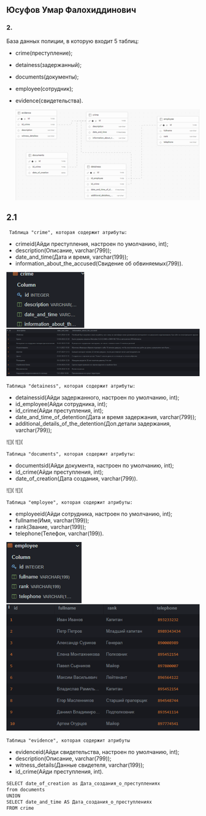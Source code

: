## Юсуфов Умар Фалохиддинович

### 2.
База данных полиции, в которую входит 5 таблиц:
* crime(преступление);
* detainess(задержанный);
* documents(документы);
* employee(сотрудник);
* evidence(свидетельства).

  ![](screenshots/supabase.png)

##  2.1
	 Таблица "crime", которая содержит атрибуты:
* crimeid(Айди преступления, настроен по умолчанию, int);
* description(Описание, varchar(799));
* date_and_time(Дата и время, varchar(199));
* information_about_the_accused(Свидение об обвиняемых(799)).

![](screenshots/crime1.png)	![](screenshots/Crime2.png)

	Таблица "detainess", которая содержит атрибуты:
* detainessid(Айди задержанного, настроен по умолчанию, int);
* id_employee(Айди сотрудника, int);
* id_crime(Айди преступления, int);
* date_and_time_of_detention(Дата и время задержания, varchar(799));
* additional_details_of_the_detention(Доп.детали задержания, varchar(799));

![](						![](

	Таблица "documents", которая содержит атрибуты:
* documentsid(Айди документа, настроен по умолчанию, int);
* id_crime(Айди преступления, int);
* date_of_creation(Дата создания, varchar(799)).

![](						![](

	Таблица "employee", которая содержит атрибуты:	
* employeeid(Айди сотрудника, настроен по умолчанию, int);
* fullname(Имя, varchar(199));
* rank(Звание, varchar(199));
* telephone(Телефон, varchar(199)).

![](screenshots/Employee.png)			![](screenshots/Employee2.png)

	Таблица "evidence", которая содержит атрибуты
* evidenceid(Айди свидетельства, настроен по умолчанию, int);
* description(Описание, varchar(799));
* witness_details(Данные свидетеля, varchar(199));
* id_crime(Айди преступления, int).

```
SELECT date_of_creation as Дата_создания_о_преступлениях
from documents
UNION
SELECT date_and_time AS Дата_создания_о_преступлениях
FROM crime
```
